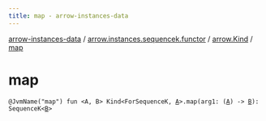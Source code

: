 ```yaml
---
title: map - arrow-instances-data
---
```


[arrow-instances-data](../../index.html) / [arrow.instances.sequencek.functor](../index.html) / [arrow.Kind](index.html) / [map](./map.html)

# map

`@JvmName("map") fun <A, B> Kind<ForSequenceK, `[`A`](map.html#A)`>.map(arg1: (`[`A`](map.html#A)`) -> `[`B`](map.html#B)`): SequenceK<`[`B`](map.html#B)`>`